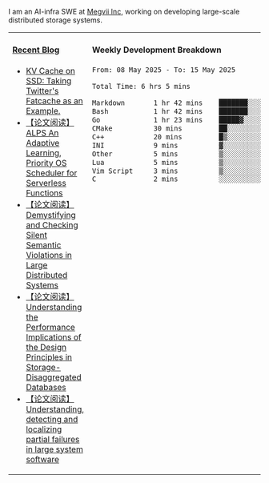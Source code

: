 I am an AI-infra SWE at [Megvii Inc](https://en.megvii.com/), working on developing large-scale distributed storage systems.

<table width="960px">
<tr>
<td valign="top" width="50%">

#### <a href="https://www.kongjun18.me" target="_blank">Recent Blog</a>

<!-- BLOG-POST-LIST:START -->
- [KV Cache on SSD: Taking Twitter&#39;s Fatcache as an Example.](https://kongjun18.github.io/posts/kv-cache-on-disk-taking-twitters-fatcache-as-an-example/)
- [【论文阅读】ALPS An Adaptive Learning, Priority OS Scheduler for Serverless Functions](https://kongjun18.github.io/posts/alps-an-adaptive-learning-priority-os-scheduler-for-serverless-functions/)
- [【论文阅读】Demystifying and Checking Silent Semantic Violations in Large Distributed Systems](https://kongjun18.github.io/posts/demystifying-and-checking-silent-semantic-violations-in-large-distributed-systems/)
- [【论文阅读】Understanding the Performance Implications of the Design Principles in Storage-Disaggregated Databases](https://kongjun18.github.io/posts/understanding-the-performance-implications-of-the-design-principles-in-storage-disaggregated-databases/)
- [【论文阅读】Understanding, detecting and localizing partial failures in large system software](https://kongjun18.github.io/posts/understanding-detecting-and-localizing-partial-failures-in-large-system-software/)
<!-- BLOG-POST-LIST:END -->

</td>
<td valign="top" width="50%">

#### Weekly Development Breakdown

<!--START_SECTION:waka-->

```txt
From: 08 May 2025 - To: 15 May 2025

Total Time: 6 hrs 5 mins

Markdown       1 hr 42 mins    ███████░░░░░░░░░░░░░░░░░░   28.05 %
Bash           1 hr 42 mins    ███████░░░░░░░░░░░░░░░░░░   27.99 %
Go             1 hr 23 mins    █████▓░░░░░░░░░░░░░░░░░░░   22.94 %
CMake          30 mins         ██░░░░░░░░░░░░░░░░░░░░░░░   08.30 %
C++            20 mins         █▒░░░░░░░░░░░░░░░░░░░░░░░   05.46 %
INI            9 mins          ▓░░░░░░░░░░░░░░░░░░░░░░░░   02.70 %
Other          5 mins          ▒░░░░░░░░░░░░░░░░░░░░░░░░   01.41 %
Lua            5 mins          ▒░░░░░░░░░░░░░░░░░░░░░░░░   01.40 %
Vim Script     3 mins          ▒░░░░░░░░░░░░░░░░░░░░░░░░   01.06 %
C              2 mins          ░░░░░░░░░░░░░░░░░░░░░░░░░   00.59 %
```

<!--END_SECTION:waka-->
</td>
</tr>

</table>
